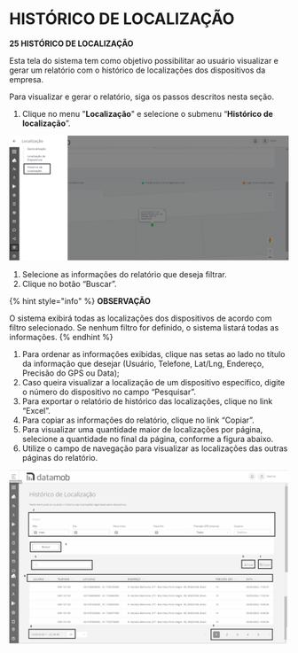 # HISTÓRICO DE LOCALIZAÇÃO

**25 HISTÓRICO DE LOCALIZAÇÃO**

Esta tela do sistema tem como objetivo possibilitar ao usuário visualizar e gerar um relatório com o histórico de localizações dos dispositivos da empresa.

Para visualizar e gerar o relatório, siga os passos descritos nesta seção.

1. Clique no menu "**Localização**" e selecione o submenu “**Histórico de localização**”.

![](<../.gitbook/assets/0 (5).png>)

1. Selecione as informações do relatório que deseja filtrar.
2. Clique no botão “Buscar”.

{% hint style="info" %}
**OBSERVAÇÃO**

O sistema exibirá todas as localizações dos dispositivos de acordo com filtro selecionado. Se nenhum filtro for definido, o sistema listará todas as informações.
{% endhint %}

1. Para ordenar as informações exibidas, clique nas setas ao lado no título da informação que desejar (Usuário, Telefone, Lat/Lng, Endereço, Precisão do GPS ou Data);
2. Caso queira visualizar a localização de um dispositivo específico, digite o número do dispositivo no campo “Pesquisar”.
3. Para exportar o relatório de histórico das localizações, clique no link “Excel”.
4. Para copiar as informações do relatório, clique no link “Copiar”.
5. Para visualizar uma quantidade maior de localizações por página, selecione a quantidade no final da página, conforme a figura abaixo.
6. Utilize o campo de navegação para visualizar as localizações das outras páginas do relatório.

![](<../.gitbook/assets/1 (5).png>)
